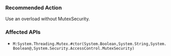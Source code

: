 ### Recommended Action
Use an overload without MutexSecurity.

### Affected APIs
* `M:System.Threading.Mutex.#ctor(System.Boolean,System.String,System.Boolean@,System.Security.AccessControl.MutexSecurity)`

